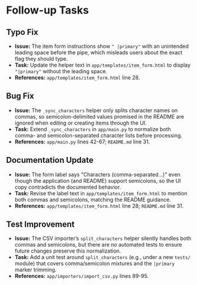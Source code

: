 # Follow-up Tasks

## Typo Fix
- **Issue:** The item form instructions show `" |primary"` with an unintended leading space before the pipe, which misleads users about the exact flag they should type.
- **Task:** Update the helper text in `app/templates/item_form.html` to display `"|primary"` without the leading space.
- **References:** `app/templates/item_form.html` line 28.

## Bug Fix
- **Issue:** The `_sync_characters` helper only splits character names on commas, so semicolon-delimited values promised in the README are ignored when editing or creating items through the UI.
- **Task:** Extend `_sync_characters` in `app/main.py` to normalize both comma- and semicolon-separated character lists before processing.
- **References:** `app/main.py` lines 42-67; `README.md` line 31.

## Documentation Update
- **Issue:** The form label says "Characters (comma-separated…)" even though the application (and README) support semicolons, so the UI copy contradicts the documented behavior.
- **Task:** Revise the label text in `app/templates/item_form.html` to mention both commas and semicolons, matching the README guidance.
- **References:** `app/templates/item_form.html` line 28; `README.md` line 31.

## Test Improvement
- **Issue:** The CSV importer’s `split_characters` helper silently handles both commas and semicolons, but there are no automated tests to ensure future changes preserve this normalization.
- **Task:** Add a unit test around `split_characters` (e.g., under a new `tests/` module) that covers comma/semicolon mixtures and the `|primary` marker trimming.
- **References:** `app/importers/import_csv.py` lines 89-95.
